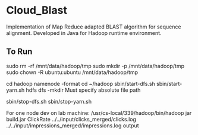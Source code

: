 # Cloud_Blast

Implementation of Map Reduce adapted BLAST algorithm for sequence alignment.  Developed in Java for Hadoop runtime environment.

## To Run
sudo rm -rf /mnt/data/hadoop/tmp
sudo mkdir -p /mnt/data/hadoop/tmp
sudo chown -R ubuntu:ubuntu /mnt/data/hadoop/tmp

cd 
hadoop namenode -format
cd ~/hadoop
sbin/start-dfs.sh
sbin/start-yarn.sh
hdfs dfs -mkdir Must specify absolute file path


sbin/stop-dfs.sh
sbin/stop-yarn.sh

For one node dev on lab machine:
/usr/cs-local/339/hadoop/bin/hadoop jar build.jar ClickRate ../../input/clicks_merged/clicks.log ../../input/impressions_merged/impressions.log output
